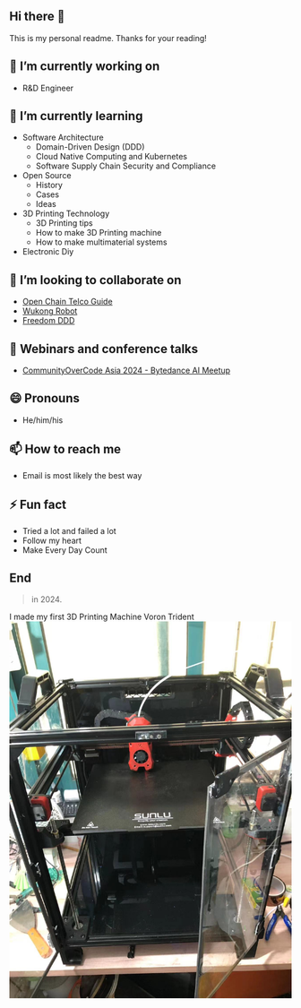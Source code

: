 ## Hi there 👋

This is my personal readme. Thanks for your reading!

## 🔭 I’m currently working on

- R&D Engineer

## 🌱 I’m currently learning

- Software Architecture
    - Domain-Driven Design (DDD)
    - Cloud Native Computing and Kubernetes
    - Software Supply Chain Security and Compliance
- Open Source
    - History
    - Cases
    - Ideas
- 3D Printing Technology
    - 3D Printing tips
    - How to make 3D Printing machine
    - How to make multimaterial systems
- Electronic Diy

## 👯 I’m looking to collaborate on
- [Open Chain Telco Guide](https://github.com/OpenChain-Project/Telco-WG)
- [Wukong Robot](https://github.com/wzpan/wukong-robot)
- [Freedom DDD](https://github.com/8treenet/freedom)

## 🤔 Webinars and conference talks

- [CommunityOverCode Asia 2024 - Bytedance AI Meetup](https://bytedance.larkoffice.com/docx/HOC2dbQOtoUKJ4x99stcEWuRnEd)

## 😄 Pronouns
- He/him/his

## 📫 How to reach me
- Email is most likely the best way

## ⚡ Fun fact
- Tried a lot and failed a lot
- Follow my heart
- Make Every Day Count

## End
> in 2024.

I made my first 3D Printing Machine Voron Trident
![image](files/trident.jpg)
